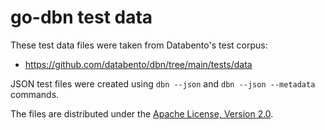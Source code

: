 # go-dbn test data

These test data files were taken from Databento's test corpus:

 * https://github.com/databento/dbn/tree/main/tests/data

JSON test files were created using `dbn --json` and `dbn --json --metadata` commands.

The files are distributed under the [Apache License, Version 2.0](https://www.apache.org/licenses/LICENSE-2.0.html).
